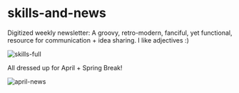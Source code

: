 # skills-and-news
Digitized weekly newsletter: A groovy, retro-modern, fanciful, yet functional, resource for communication + idea sharing. I like adjectives :)  



![skills-full](https://user-images.githubusercontent.com/44883733/54649306-0748ed80-4a80-11e9-9620-74eefc05aedd.png)

All dressed up for April + Spring Break!

![april-news](https://user-images.githubusercontent.com/44883733/55297077-34868b80-53f0-11e9-8e88-8c831ff0f5a6.png)
